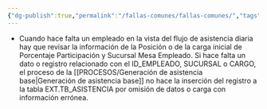 ```yaml
---
{"dg-publish":true,"permalink":"/fallas-comunes/fallas-comunes/","tags":["gardenEntry"]}
---
```


+ Cuando hace falta un empleado en la vista del flujo de asistencia diaria hay que revisar la información de la Posición o de la carga inicial de Porcentaje Participación y Sucursal Mesa Empleado. Si hace falta un dato o registro relacionado con el ID_EMPLEADO, SUCURSAL o CARGO, el proceso de la [[PROCESOS/Generación de asistencia base\|Generación de asistencia base]] no hace la inserción del registro a la tabla EXT.TB_ASISTENCIA por omisión de datos o carga con información errónea.
